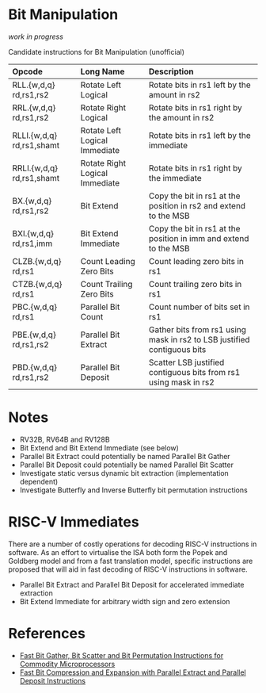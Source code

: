 Bit Manipulation
=====================

_work in progress_

Candidate instructions for Bit Manipulation (unofficial)

Opcode                    | Long Name                      | Description
:----------               | :-------------                 | :---------------
RLL.{w,d,q} rd,rs1,rs2    | Rotate Left Logical            | Rotate bits in rs1 left by the amount in rs2 
RRL.{w,d,q} rd,rs1,rs2    | Rotate Right Logical           | Rotate bits in rs1 right by the amount in rs2
RLLI.{w,d,q} rd,rs1,shamt | Rotate Left Logical Immediate  | Rotate bits in rs1 left by the immediate
RRLI.{w,d,q} rd,rs1,shamt | Rotate Right Logical Immediate | Rotate bits in rs1 right by the immediate
BX.{w,d,q} rd,rs1,rs2     | Bit Extend                     | Copy the bit in rs1 at the position in rs2 and extend to the MSB
BXI.{w,d,q} rd,rs1,imm    | Bit Extend Immediate           | Copy the bit in rs1 at the position in imm and extend to the MSB
CLZB.{w,d,q} rd,rs1       | Count Leading Zero Bits        | Count leading zero bits in rs1
CTZB.{w,d,q} rd,rs1       | Count Trailing Zero Bits       | Count trailing zero bits in rs1
PBC.{w,d,q} rd,rs1        | Parallel Bit Count             | Count number of bits set in rs1
PBE.{w,d,q} rd,rs1,rs2    | Parallel Bit Extract           | Gather bits from rs1 using mask in rs2 to LSB justified contiguous bits
PBD.{w,d,q} rd,rs1,rs2    | Parallel Bit Deposit           | Scatter LSB justified contiguous bits from rs1 using mask in rs2

Notes
==========
- RV32B, RV64B and RV128B
- Bit Extend and Bit Extend Immediate (see below)
- Parallel Bit Extract could potentially be named Parallel Bit Gather
- Parallel Bit Deposit could potentially be named Parallel Bit Scatter
- Investigate static versus dynamic bit extraction (implementation dependent)
- Investigate Butterfly and Inverse Butterfly bit permutation instructions

RISC-V Immediates
=======================

There are a number of costly operations for decoding RISC-V instructions in software.
As an effort to virtualise the ISA both form the Popek and Goldberg model and from
a fast translation model, specific instructions are proposed that will aid in fast
decoding of RISC-V instructions in software.

- Parallel Bit Extract and Parallel Bit Deposit for accelerated immediate extraction
- Bit Extend Immediate for arbitrary width sign and zero extension

References
================
- [Fast Bit Gather, Bit Scatter and Bit Permutation Instructions for Commodity Microprocessors](http://palms.princeton.edu/system/files/Hilewitz_JSPS_08.pdf)
- [Fast Bit Compression and Expansion with Parallel Extract and Parallel Deposit Instructions](http://palms.ee.princeton.edu/PALMSopen/hilewitz06FastBitCompression.pdf)
